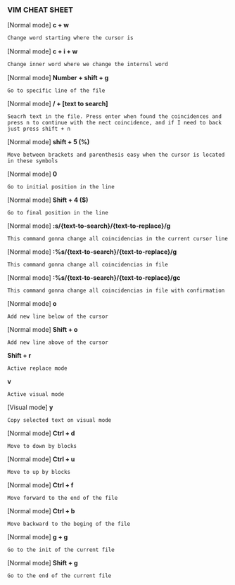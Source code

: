 ### **VIM CHEAT SHEET**



[Normal mode] **c + w** 

```markdown
Change word starting where the cursor is
```

[Normal mode] **c + i + w** 

```markdown
Change inner word where we change the internsl word
```

[Normal mode] **Number + shift + g**

```
Go to specific line of the file
```

[Normal mode] **/ + [text to search]**

```
Seacrh text in the file. Press enter when found the coincidences and press n to continue with the nect coincidence, and if I need to back just press shift + n 
```

[Normal mode] **shift + 5 (%)**

```
Move between brackets and parenthesis easy when the cursor is located in these symbols
```

[Normal mode] **0**

```
Go to initial position in the line
```

[Normal mode] **Shift + 4 ($)**

```
Go to final position in the line
```

[Normal mode] **:s/{text-to-search}/{text-to-replace}/g**

```
This command gonna change all coincidencias in the current cursor line
```

[Normal mode] **:%s/{text-to-search}/{text-to-replace}/g**

```
This command gonna change all coincidencias in file
```

[Normal mode] **:%s/{text-to-search}/{text-to-replace}/gc**

```
This command gonna change all coincidencias in file with confirmation
```

[Normal mode] **o**

```
Add new line below of the cursor
```

[Normal mode] **Shift + o**

```
Add new line above of the cursor
```

**Shift + r**

```
Active replace mode
```

**v**

```
Active visual mode
```

[Visual mode] **y**

```
Copy selected text on visual mode
```

[Normal mode] **Ctrl + d**

```
Move to down by blocks
```

[Normal mode] **Ctrl + u**

```
Move to up by blocks
```

[Normal mode] **Ctrl + f**

```
Move forward to the end of the file
```

[Normal mode] **Ctrl + b**

```
Move backward to the beging of the file
```

[Normal mode] **g + g** 

```
Go to the init of the current file
```

[Normal mode] **Shift + g** 

```
Go to the end of the current file
```

